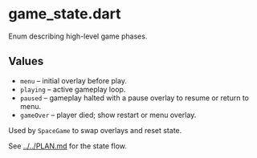 # game_state.dart

Enum describing high-level game phases.

## Values

- `menu` – initial overlay before play.
- `playing` – active gameplay loop.
- `paused` – gameplay halted with a pause overlay to resume or return to menu.
- `gameOver` – player died; show restart or menu overlay.

Used by `SpaceGame` to swap overlays and reset state.

See [../../PLAN.md](../../PLAN.md) for the state flow.
